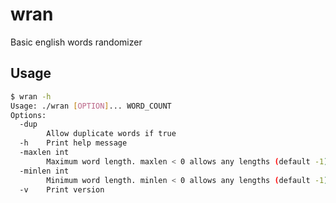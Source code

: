 # wran
Basic english words randomizer

## Usage

```sh
$ wran -h
Usage: ./wran [OPTION]... WORD_COUNT
Options:
  -dup
    	Allow duplicate words if true
  -h	Print help message
  -maxlen int
    	Maximum word length. maxlen < 0 allows any lengths (default -1)
  -minlen int
    	Minimum word length. minlen < 0 allows any lengths (default -1)
  -v	Print version
```
